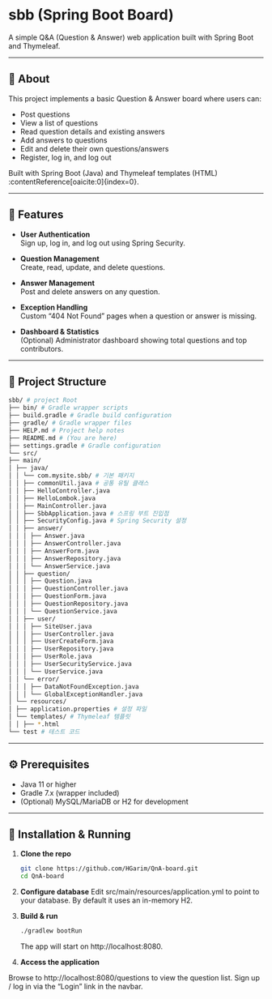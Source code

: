 # sbb (Spring Boot Board)

A simple Q&A (Question & Answer) web application built with Spring Boot and Thymeleaf.

---

## 📝 About

This project implements a basic Question & Answer board where users can:

- Post questions  
- View a list of questions  
- Read question details and existing answers  
- Add answers to questions  
- Edit and delete their own questions/answers  
- Register, log in, and log out  

Built with Spring Boot (Java) and Thymeleaf templates (HTML) :contentReference[oaicite:0]{index=0}.

---

## 🚀 Features

- **User Authentication**  
  Sign up, log in, and log out using Spring Security.

- **Question Management**  
  Create, read, update, and delete questions.

- **Answer Management**  
  Post and delete answers on any question.

- **Exception Handling**  
  Custom “404 Not Found” pages when a question or answer is missing.

- **Dashboard & Statistics**  
  (Optional) Administrator dashboard showing total questions and top contributors.

---

## 📂 Project Structure
```bash
sbb/ # project Root
├── bin/ # Gradle wrapper scripts
├── build.gradle # Gradle build configuration
├── gradle/ # Gradle wrapper files
├── HELP.md # Project help notes
├── README.md # (You are here)
├── settings.gradle # Gradle configuration
└── src/
├── main/
│ ├── java/
│ │ └── com.mysite.sbb/ # 기본 패키지
│ │ ├── commonUtil.java # 공통 유틸 클래스
│ │ ├── HelloController.java
│ │ ├── HelloLombok.java
│ │ ├── MainController.java
│ │ ├── SbbApplication.java # 스프링 부트 진입점
│ │ ├── SecurityConfig.java # Spring Security 설정
│ │ ├── answer/
│ │ │ ├── Answer.java
│ │ │ ├── AnswerController.java
│ │ │ ├── AnswerForm.java
│ │ │ ├── AnswerRepository.java
│ │ │ └── AnswerService.java
│ │ ├── question/
│ │ │ ├── Question.java
│ │ │ ├── QuestionController.java
│ │ │ ├── QuestionForm.java
│ │ │ ├── QuestionRepository.java
│ │ │ └── QuestionService.java
│ │ ├── user/
│ │ │ ├── SiteUser.java
│ │ │ ├── UserController.java
│ │ │ ├── UserCreateForm.java
│ │ │ ├── UserRepository.java
│ │ │ ├── UserRole.java
│ │ │ ├── UserSecurityService.java
│ │ │ └── UserService.java
│ │ └── error/
│ │ │ ├── DataNotFoundException.java
│ │ │ └── GlobalExceptionHandler.java
│ └── resources/
│ ├── application.properties # 설정 파일
│ └── templates/ # Thymeleaf 템플릿
│ │ ├── *.html
└── test # 테스트 코드
```
---

## ⚙️ Prerequisites

- Java 11 or higher  
- Gradle 7.x (wrapper included)  
- (Optional) MySQL/MariaDB or H2 for development  

---

## 🔧 Installation & Running

1. **Clone the repo**  
   ```bash
   git clone https://github.com/HGarim/QnA-board.git
   cd QnA-board
   ```
   
2. **Configure database**
Edit src/main/resources/application.yml to point to your database. By default it uses an in-memory H2.

3. **Build & run**
   ```bash
   ./gradlew bootRun
   ```
   The app will start on http://localhost:8080.
   
4. **Access the application**

Browse to http://localhost:8080/questions to view the question list.
Sign up / log in via the “Login” link in the navbar.
